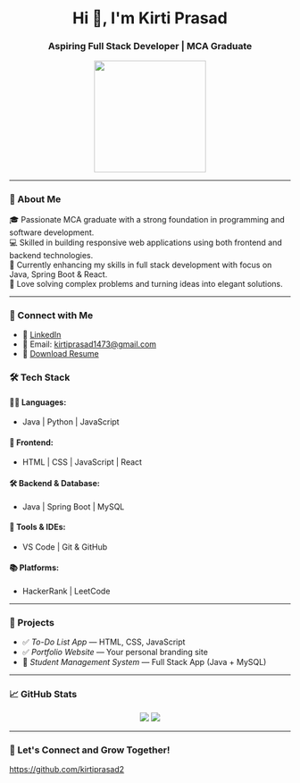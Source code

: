 <h1 align="center">Hi 👋, I'm Kirti Prasad</h1>
<h3 align="center">Aspiring Full Stack Developer | MCA Graduate</h3>

<p align="center">
  <img src="D:\Kirti's Portfolio\pic.jpg" width="200"/>
</p>

---

### 🚀 About Me

🎓 Passionate MCA graduate with a strong foundation in programming and software development.  
💻 Skilled in building responsive web applications using both frontend and backend technologies.  
🔧 Currently enhancing my skills in full stack development with focus on Java, Spring Boot & React.  
🧠 Love solving complex problems and turning ideas into elegant solutions.

---

### 💼 Connect with Me

- 🔗 [LinkedIn](https://www.linkedin.com/in/kirti-prasad-62a831302?utm_source=share&utm_campaign=share_via&utm_content=profile&utm_medium=android_app)
- 📧 Email: kirtiprasad1473@gmail.com
- 📄 [Download Resume]("D:\Kirti_resume.pdf")


### 🛠 Tech Stack

#### 🧑‍💻 Languages:
- Java | Python | JavaScript

#### 🎨 Frontend:
- HTML | CSS | JavaScript | React

#### 🛠 Backend & Database:
- Java | Spring Boot | MySQL

#### 🧰 Tools & IDEs:
- VS Code | Git & GitHub

#### 📚 Platforms:
- HackerRank | LeetCode

---

### 📂 Projects

- ✅ *To-Do List App* — HTML, CSS, JavaScript
- ✅ *Portfolio Website* — Your personal branding site
- 🚧 *Student Management System* — Full Stack App (Java + MySQL)

---

### 📈 GitHub Stats

<p align="center">
  <img src="https://github-readme-stats.vercel.app/api?username=kirtiprasad2&show_icons=true&theme=react" />
  <img src="https://github-readme-streak-stats.herokuapp.com/?user=kirtiprasad2&theme=react" />
</p>

---

### 🤝 Let's Connect and Grow Together!
https://github.com/kirtiprasad2
